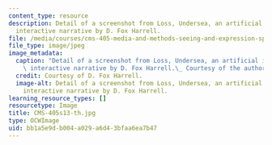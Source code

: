 ```yaml
---
content_type: resource
description: Detail of a screenshot from Loss, Undersea, an artificial intelligence-based
  interactive narrative by D. Fox Harrell.
file: /media/courses/cms-405-media-and-methods-seeing-and-expression-spring-2013/bb1a5e9db004a029a6d43bfaa6ea7b47_CMS-405s13-th.jpg
file_type: image/jpeg
image_metadata:
  caption: "Detail of a screenshot from Loss, Undersea, an artificial intelligence-based\
    \ interactive narrative by D. Fox Harrell.\_ Courtesy of the author."
  credit: Courtesy of D. Fox Harrell.
  image-alt: Detail of a screenshot from Loss, Undersea, an artificial intelligence-based
    interactive narrative by D. Fox Harrell.
learning_resource_types: []
resourcetype: Image
title: CMS-405s13-th.jpg
type: OCWImage
uid: bb1a5e9d-b004-a029-a6d4-3bfaa6ea7b47
---
```

